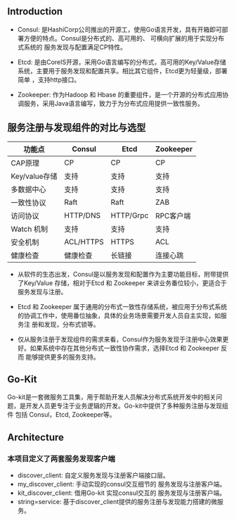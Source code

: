 ## Introduction

- Consul: 是HashiCorp公司推出的开源工，使用Go语言开发，具有开箱即可部署方便的特点。Consul是分布式的、高可用的、 可横向扩展的用于实现分布式系统的 服务发现与配置满足CP特性。

- Etcd: 是由CoreIS开源，采用Go语言编写的分布式，高可用的Key/Value存储系统，主要用于服务发现和配置共享。相比其它组件，Etcd更为轻量级，部署简单 ，支持http接口。

- Zookeeper: 作为Hadoop 和 Hbase 的重要组件，是一个开源的分布式应用协调服务，采用Java语言编写，致力于为分布式应用提供一致性服务。

## 服务注册与发现组件的对比与选型

| 功能点         | Consul    | Etcd     | Zookeeper | 
| ------------- | ------    | -------- | --------- |
| CAP原理        | CP        | CP       | CP        |
| Key/value存储  | 支持       | 支持      | 支持      |
| 多数据中心      | 支持       | 支持      | 支持      |
| 一致性协议      | Raft      | Raft      | ZAB      |
| 访问协议        | HTTP/DNS  | HTTP/Grpc | RPC客户端 |
| Watch 机制     | 支持       | 支持       | 支持     |
| 安全机制        | ACL/HTTPS | HTTPS     | ACL      |
| 健康检查        | 健康检查    | 长链接    | 连接心跳   |

- 从软件的生态出发，Consul是以服务发现和配置作为主要功能目标，附带提供了Key/Value 存储，相对于Etcd 和 Zookeeper 来讲业务番位较小，更适合于 服务发现与注册。

- Etcd 和 Zookeeper 属于通用的分布式一致性存储系统，被应用于分布式系统的协调工作中，使用番位抽象，具体的业务场景需要开发人员自主实现，如服务注 册和发现，分布式锁等。

- 仅从服务注册于发现组件的需求来看，Consul作为服务发现于注册中心效果更好。如果系统中存在其他分布式一致性协作需求，选择Etcd 和 Zookeeper 反而 能够提供更多的服务支持。

## Go-Kit

Go-kit是一套微服务工具集，用于帮助开发人员解决分布式系统开发中的相关问题，是开发人员更专注于业务逻辑的开发。Go-kit中提供了多种服务注册与发现组件 包括 Consul，Etcd, Zookeeper等。

## Architecture

### 本项目定义了两套服务发现客户端

- discover_client: 自定义服务发现与注册客户端接口层。
- my_discover_client: 手动实现的consul交互细节的 服务发现与注册客户端。
- kit_discover_client: 借用Go-kit 实现consul交互的 服务发现与注册客户端。
- string=service: 基于discover_client提供的服务注册与发现能力搭建的微服务。